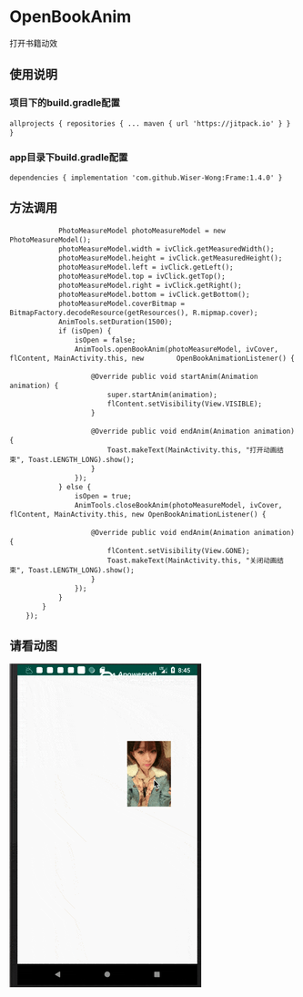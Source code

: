 # OpenBookAnim
打开书籍动效

## 使用说明
### 项目下的build.gradle配置
    allprojects { repositories { ... maven { url 'https://jitpack.io' } } }
### app目录下build.gradle配置
    dependencies { implementation 'com.github.Wiser-Wong:Frame:1.4.0' }
## 方法调用
                PhotoMeasureModel photoMeasureModel = new PhotoMeasureModel();
				photoMeasureModel.width = ivClick.getMeasuredWidth();
				photoMeasureModel.height = ivClick.getMeasuredHeight();
				photoMeasureModel.left = ivClick.getLeft();
				photoMeasureModel.top = ivClick.getTop();
				photoMeasureModel.right = ivClick.getRight();
				photoMeasureModel.bottom = ivClick.getBottom();
				photoMeasureModel.coverBitmap = BitmapFactory.decodeResource(getResources(), R.mipmap.cover);
				AnimTools.setDuration(1500);
				if (isOpen) {
					isOpen = false;
					AnimTools.openBookAnim(photoMeasureModel, ivCover, flContent, MainActivity.this, new        OpenBookAnimationListener() {

						@Override public void startAnim(Animation animation) {
							super.startAnim(animation);
							flContent.setVisibility(View.VISIBLE);
						}

						@Override public void endAnim(Animation animation) {
							Toast.makeText(MainActivity.this, "打开动画结束", Toast.LENGTH_LONG).show();
						}
					});
				} else {
					isOpen = true;
					AnimTools.closeBookAnim(photoMeasureModel, ivCover, flContent, MainActivity.this, new OpenBookAnimationListener() {

						@Override public void endAnim(Animation animation) {
							flContent.setVisibility(View.GONE);
							Toast.makeText(MainActivity.this, "关闭动画结束", Toast.LENGTH_LONG).show();
						}
					});
				}
			}
		});

## 请看动图
![images](https://github.com/Wiser-Wong/OpenBookAnim/blob/master/images/anim.gif)
